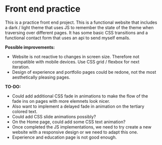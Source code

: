 # Front end practice

This is a practice front end project. This is a functional website that includes a dark / light theme that uses JS to remember the state of the theme when traversing over different pages. It has some basic CSS transitions and a functional contact form that uses an api to send myself emails.

**Possible improvements:**
* Website is not reactive to changes in screen size. Therefore not compatible with mobile devices. Use CSS grid / flexbox for next iteration.
* Design of experience and portfolio pages could be redone, not the most aesthetically pleasing pages.


**TO-DO:**
* Could add additional CSS fade in animations to make the flow of the fade ins on pages with more elemnets look nicer.
* Also want to implement a delayed fade in animation on the tertiary colored text.
* Could add CSS slide animations possibly?
* On the Home page, could add some CSS text animation?
* Once completed the JS implementations, we need to try create a new website with a responsive design or we need to adapt this one.
* Experience and education page is not good enough.